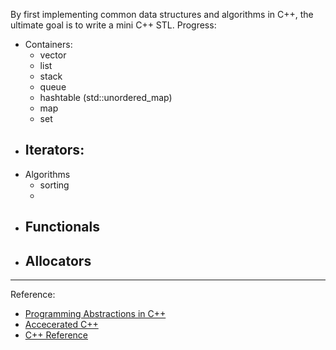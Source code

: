 By first implementing common data structures and algorithms in C++, the ultimate goal is to write a mini C++ STL.
Progress:
+ Containers:
    - vector
    - list
    - stack
    - queue
    - hashtable (std::unordered_map)
    - map
    - set
+ Iterators:
    -
+ Algorithms
    - sorting
    -
+ Functionals
    -
+ Allocators
    -
***
Reference:
+ [Programming Abstractions in C++](https://web.stanford.edu/class/archive/cs/cs106b/cs106b.1136/materials/CS106BX-Reader.pdf "Programming Abstractions in C++")
+ [Accecerated C++](https://www.amazon.com/Accelerated-C-Practical-Programming-Example/dp/020170353X "Accecerated C++")
+ [C++ Reference](http://en.cppreference.com/w/ "C++ Reference")

